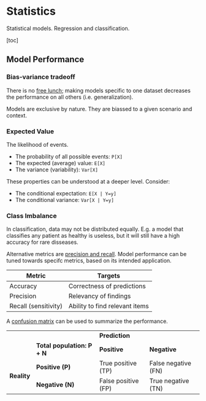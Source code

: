 # Statistics

Statistical models. Regression and classification.

[toc]

## Model Performance



### Bias-variance tradeoff

There is no [free lunch](https://en.wikipedia.org/wiki/Bias%E2%80%93variance_tradeoff); making models specific to one dataset decreases the performance on all others (i.e. generalization).

Models are exclusive by nature. They are biassed to a given scenario and context.



### Expected Value

The likelihood of events.

- The probability of all possible events: `P[X]`
- The expected (average) value: `E[X]`
- The variance (variability): `Var[X]`

These properties can be understood at a deeper level. Consider:

- The conditional expectation: `E[X | Y=y]`
- The conditional variance: `Var[X | Y=y]`



### Class Imbalance

In classification, data may not be distributed equally. E.g. a model that classifies any patient as healthy is useless, but it will still have a high accuracy for rare disseases.

Alternative metrics are [precision and recall](https://en.wikipedia.org/wiki/Precision_and_recall). Model performance can be tuned towards specifc metrics, based on its intended application.

| Metric               | Targets                        |
| -------------------- | ------------------------------ |
| Accuracy             | Correctness of predictions     |
| Precision            | Relevancy of findings          |
| Recall (sensitivity) | Ability to find relevant items |

A [confusion matrix](https://en.wikipedia.org/wiki/Confusion_matrix) can be used to summarize the performance.

<table><tbody>
<tr>
  <td rowspan="2" style="border:none;"></td>
  <td style="border:none;"></td>
  <td colspan="2"><b>Prediction</b></td>
</tr>
<tr>
  <td><b>Total population: P + N</b></td>
  <td><b>Positive</b></td>
  <td><b>Negative</b></td>
</tr>
<tr>
  <td rowspan="2"><b>Reality</b></td>
  <td><b>Positive (P)</b></td>
  <td>True positive (TP)</td>
  <td>False negative  (FN)</td>
</tr>
<tr>
  <td><b>Negative (N)</b></td>
  <td>False positive (FP)</td>
  <td>True negative (TN)</td>
</tr>
</tbody></table>
